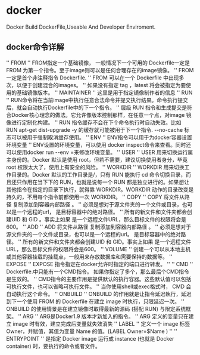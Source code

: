 # docker
Docker Build DockerFile,Useable And Developer Enviroment.

## docker命令详解
'' FROM
''     FROM指定一个基础镜像， 一般情况下一个可用的 Dockerfile一定是 FROM 为第一个指令。至于image则可以是任何合理存在的image镜像。
''     FROM 一定是首个非注释指令 Dockerfile.
''     FROM 可以在一个 Dockerfile 中出现多次，以便于创建混合的images。
''     如果没有指定 tag ，latest 将会被指定为要使用的基础镜像版本。
'' MAINTAINER
''     这里是用于指定镜像制作者的信息
'' RUN
''     RUN命令将在当前image中执行任意合法命令并提交执行结果。命令执行提交后，就会自动执行Dockerfile中的下一个指令。
''     层级 RUN 指令和生成提交是符合Docker核心理念的做法。它允许像版本控制那样，在任意一个点，对image 镜像进行定制化构建。
''     RUN 指令缓存不会在下个命令执行时自动失效。比如 RUN apt-get dist-upgrade -y 的缓存就可能被用于下一个指令. --no-cache 标志可以被用于强制取消缓存使用。
'' ENV
''     ENV指令可以用于为docker容器设置环境变量
''     ENV设置的环境变量，可以使用 docker inspect命令来查看。同时还可以使用docker run --env <key>=<value>来修改环境变量。
'' USER
''     USER 用来切换运行属主身份的。Docker 默认是使用 root，但若不需要，建议切换使用者身分，毕竟 root 权限太大了，使用上有安全的风险。
'' WORKDIR
''     WORKDIR 用来切换工作目录的。Docker 默认的工作目录是/，只有 RUN 能执行 cd 命令切换目录，而且还只作用在当下下的 RUN，也就是说每一个 RUN 都是独立进行的。如果想让其他指令在指定的目录下执行，就得靠 WORKDIR。WORKDIR 动作的目录改变是持久的，不用每个指令前都使用一次 WORKDIR。
'' COPY
''     COPY 将文件从路径 <src> 复制添加到容器内部路径 <dest>。
''     <src> 必须是想对于源文件夹的一个文件或目录，也可以是一个远程的url，<dest> 是目标容器中的绝对路径。
''     所有的新文件和文件夹都会创建UID 和 GID 。事实上如果 <src> 是一个远程文件URL，那么目标文件的权限将会是600。
'' ADD
''     ADD 将文件从路径 <src> 复制添加到容器内部路径 <dest>。
''     <src> 必须是想对于源文件夹的一个文件或目录，也可以是一个远程的url。<dest> 是目标容器中的绝对路径。
''     所有的新文件和文件夹都会创建UID 和 GID。事实上如果 <src> 是一个远程文件URL，那么目标文件的权限将会是600。
'' VOLUME
''     创建一个可以从本地主机或其他容器挂载的挂载点，一般用来存放数据库和需要保持的数据等。
'' EXPOSE
''     EXPOSE 指令指定在docker允许时指定的端口进行转发。
'' 
'' CMD
''     Dockerfile.中只能有一个CMD指令。 如果你指定了多个，那么最后个CMD指令是生效的。
''     CMD指令的主要作用是提供默认的执行容器。这些默认值可以包括可执行文件，也可以省略可执行文件。
''     当你使用shell或exec格式时，  CMD 会自动执行这个命令。
'' ONBUILD
''     ONBUILD 的作用就是让指令延迟執行，延迟到下一个使用 FROM 的 Dockerfile 在建立 image 时执行，只限延迟一次。
''     ONBUILD 的使用情景是在建立镜像时取得最新的源码 (搭配 RUN) 与限定系统框架。
'' ARG
''     ARG是Docker1.9 版本才新加入的指令。
''     ARG 定义的变量只在建立 image 时有效，建立完成后变量就失效消失
'' LABEL
''     定义一个 image 标签 Owner，并赋值，其值为变量 Name 的值。(LABEL Owner=$Name )
'' 
'' ENTRYPOINT
''     是指定 Docker image 运行成 instance (也就是 Docker container) 时，要执行的命令或者文件。